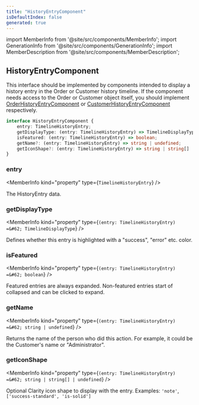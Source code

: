 ```yaml
---
title: "HistoryEntryComponent"
isDefaultIndex: false
generated: true
---
```

<!-- This file was generated from the Vendure source. Do not modify. Instead, re-run the "docs:build" script -->
import MemberInfo from '@site/src/components/MemberInfo';
import GenerationInfo from '@site/src/components/GenerationInfo';
import MemberDescription from '@site/src/components/MemberDescription';


## HistoryEntryComponent

<GenerationInfo sourceFile="packages/admin-ui/src/lib/core/src/providers/custom-history-entry-component/history-entry-component-types.ts" sourceLine="16" packageName="@vendure/admin-ui" since="1.9.0" />

This interface should be implemented by components intended to display a history entry in the
Order or Customer history timeline. If the component needs access to the Order or Customer object itself,
you should implement <a href='/reference/admin-ui-api/custom-history-entry-components/order-history-entry-component#orderhistoryentrycomponent'>OrderHistoryEntryComponent</a> or <a href='/reference/admin-ui-api/custom-history-entry-components/customer-history-entry-component#customerhistoryentrycomponent'>CustomerHistoryEntryComponent</a> respectively.

```ts title="Signature"
interface HistoryEntryComponent {
    entry: TimelineHistoryEntry;
    getDisplayType: (entry: TimelineHistoryEntry) => TimelineDisplayType;
    isFeatured: (entry: TimelineHistoryEntry) => boolean;
    getName?: (entry: TimelineHistoryEntry) => string | undefined;
    getIconShape?: (entry: TimelineHistoryEntry) => string | string[] | undefined;
}
```

<div className="members-wrapper">

### entry

<MemberInfo kind="property" type={`TimelineHistoryEntry`}   />

The HistoryEntry data.
### getDisplayType

<MemberInfo kind="property" type={`(entry: TimelineHistoryEntry) =&#62; TimelineDisplayType`}   />

Defines whether this entry is highlighted with a "success", "error" etc. color.
### isFeatured

<MemberInfo kind="property" type={`(entry: TimelineHistoryEntry) =&#62; boolean`}   />

Featured entries are always expanded. Non-featured entries start of collapsed and can be clicked
to expand.
### getName

<MemberInfo kind="property" type={`(entry: TimelineHistoryEntry) =&#62; string | undefined`}   />

Returns the name of the person who did this action. For example, it could be the Customer's name
or "Administrator".
### getIconShape

<MemberInfo kind="property" type={`(entry: TimelineHistoryEntry) =&#62; string | string[] | undefined`}   />

Optional Clarity icon shape to display with the entry. Examples: `'note'`, `['success-standard', 'is-solid']`


</div>
